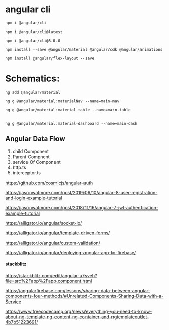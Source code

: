 # angular cli 


    npm i @angular/cli

    npm i @angular/cli@latest

    npm i @angular/cli@8.0.0

    npm install --save @angular/material @angular/cdk @angular/animations

    npm install @angular/flex-layout --save

# Schematics:

    ng add @angular/material

    ng g @angular/material:materialNav --name=main-nav

    ng g @angular/material:material-table --name=main-table


    ng g @angular/material:material-dashboard --name=main-dash





<h2> Angular Data Flow </h2>

<ol>
<li> child Component </li>
<li> Parent Compnent </li>
<li> service Of Component </li>
<li> http.ts </li>
<li> interceptor.ts </li> <!----acts has a gate------->
</ol>

https://github.com/cosmicjs/angular-auth

https://jasonwatmore.com/post/2019/06/10/angular-8-user-registration-and-login-example-tutorial

https://jasonwatmore.com/post/2018/11/16/angular-7-jwt-authentication-example-tutorial

https://alligator.io/angular/socket-io/

https://alligator.io/angular/template-driven-forms/

https://alligator.io/angular/custom-validation/

https://alligator.io/angular/deploying-angular-app-to-firebase/

<h4> stackblitz </h4>

https://stackblitz.com/edit/angular-u7sveh?file=src%2Fapp%2Fapp.component.html


https://angularfirebase.com/lessons/sharing-data-between-angular-components-four-methods/#Unrelated-Components-Sharing-Data-with-a-Service

https://www.freecodecamp.org/news/everything-you-need-to-know-about-ng-template-ng-content-ng-container-and-ngtemplateoutlet-4b7b51223691/
